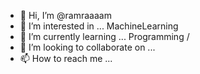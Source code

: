 - 👋 Hi, I’m @ramraaaam
- 👀 I’m interested in ... MachineLearning
- 🌱 I’m currently learning ... Programming / 
- 💞️ I’m looking to collaborate on ...
- 📫 How to reach me ...

<!---
ramraaaam/ramraaaam is a ✨ special ✨ repository because its `README.md` (this file) appears on your GitHub profile.
You can click the Preview link to take a look at your changes.
--->
